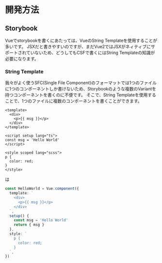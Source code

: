 # 開発方法

## Storybook

Vueでstorybookを書くにあたっては、VueのString Templateを使用することが多いです。
JSXだと書きやすいのですが、まだVue2ではJSXがネィティブにサポートされていないため、どうしてもCSFで書くにはString Templateの知識が必要になります。

### String Template

我々がよく使うSFC(Single File Component)のフォーマットでは1つのファイルに1つのコンポーネントしか書けないため、Storybookのような複数のVariantを持つコンポーネントを書くのに不便です。
そこで、String Templateを使用することで、1つのファイルに複数のコンポーネントを書くことができます。

```vue
<template>
  <div>
    <p>{{ msg }}</p>
  </div>
</template>

<script setup lang="ts">
const msg = 'Hello World'
</script>

<style scoped lang="scss">
p {
  color: red;
}
</style>
```

は

```ts
const HelloWorld = Vue.component({
  template: `
    <div>
      <p>{{ msg }}</p>
    </div>
  `,
  setup() {
    const msg = 'Hello World'
    return { msg }
  },
  style: `
    p {
      color: red;
    }
  `,
})
```
